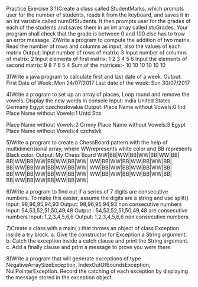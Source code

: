 Practice Exercise 3
1)Create a class called StudentMarks, which prompts user for the number of students, reads it from the keyboard, and saves it in an int variable called numOfStudents. It then prompts user for the grades of each of the students and saves them in an int array called stuGrades. Your program shall check that the grade is between 0 and 100 else has to trow an error message.
2)Write a program to compute the addition of two matrix, Read the number of rows and columns as input, also the values of each matrix Output: Input number of rows of matrix: 3 Input number of columns of matrix: 2 Input elements of first matrix: 1 2 3 4 5 6 Input the elements of second matrix: 9 8 7 6 5 4 Sum of the matrices:- 10 10 10 10 10 10

3)Write a java program to calculate first and last date of a week. Output: First Date of Week: Mon 24/07/2017 Last date of the week: Sun 30/07/2017

4)Write a program to set up an array of places, Loop round and remove the vowels. Display the new words in console Input: India United States Germany Egypt czechoslovakia Output: Place Name without Vowels:0 Ind Place Name without Vowels:1 Untd Stts

Place Name without Vowels:2 Grmny Place Name without Vowels:3 Egypt Place Name without Vowels:4 czchslvk

5)Write a program to create a ChessBoard pattern with the help of multidimensional array, where WWrepresents white color and BB represents Black color. Output: My Chess Board WW|BB|WW|BB|WW|BB|WW|BB| BB|WW|BB|WW|BB|WW|BB|WW| WW|BB|WW|BB|WW|BB|WW|BB| BB|WW|BB|WW|BB|WW|BB|WW| WW|BB|WW|BB|WW|BB|WW|BB| BB|WW|BB|WW|BB|WW|BB|WW| WW|BB|WW|BB|WW|BB|WW|BB| BB|WW|BB|WW|BB|WW|BB|WW|

6)Write a program to find out if a series of 7 digits are consecutive numbers. To make this easier, assume the digits are a string and use split() Input: 98,96,95,94,93 Output: 98,96,95,94,93 non consecutive numbers Input: 54,53,52,51,50,49,48 Output : 54,53,52,51,50,49,48 are consecutive numbers Input: 1,2,3,4,5,6,6 Output: 1,2,3,4,5,6,6 non consecutive numbers

7)Create a class with a main( ) that throws an object of class Exception inside a try block. a. Give the constructor for Exception a String argument. b. Catch the exception inside a catch clause and print the String argument. c. Add a finally clause and print a message to prove you were there.

8)Write a program that will generate exceptions of type NegativeArraySizeException, IndexOutOfBoundsException, NullPointerException. Record the catching of each exception by displaying the message stored in the exception object.


